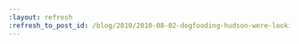 ```yaml
---
:layout: refresh
:refresh_to_post_id: /blog/2010/2010-08-02-dogfooding-hudson-were-looking-for-slaves
---
```

